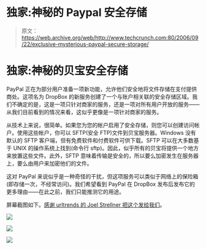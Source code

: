 # 独家:神秘的 Paypal 安全存储

> 原文：<https://web.archive.org/web/http://www.techcrunch.com:80/2006/09/22/exclusive-mysterious-paypal-secure-storage/>

# 独家:神秘的贝宝安全存储

PayPal 正在为部分用户准备一项新功能，允许他们安全地将文件存储在支付提供商处。这项名为 DropBox 的新服务创建了一个与账户相关联的安全存储区域。我们不确定的是，这是一项只针对商家的服务，还是一项对所有用户开放的服务——从我们目前看到的情况来看，这似乎更像是一项针对商家的服务。

从技术上来说，很简单。如果您为您的帐户启用了安全存储，则您可以创建访问帐户。使用这些帐户，你可以 SFTP(安全 FTP)文件到贝宝服务器。Windows 没有默认的 SFTP 客户端，但有免费软件和付费软件可供下载。SFTP 可以在大多数基于 UNIX 的操作系统上找到(命令行 sftp)。因此，似乎所有的贝宝将提供一个地方来放置这些文件。此外，SFTP 意味着传输是安全的，所以要么加密发生在服务器上，要么由用户来加密他们的文件。

这对 PayPal 来说似乎是一种奇怪的干扰，但这项服务可以类似于网络上的保险箱(即存储一次，不经常访问)。我们希望看到 PayPal 在 DropBox 发布后发布它的更多理由——在此之前，我们只能推测它的用途。

屏幕截图如下。[感谢 urltrends 的 Joel Strellner 把这个发给我们](https://web.archive.org/web/20211024090258/http://www.urltrends.com/)。

![](img/2e4bfedaea9da8ac4d61595ff7cbc2be.png)

![](img/ad8e44ce59c8a0f46c223aaa8a3e1dac.png)

![](img/cd89b8620eac558138b78abfa63d9224.png)